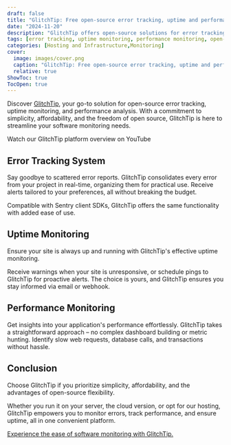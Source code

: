 ```yaml
---
draft: false
title: "GlitchTip: Free open-source error tracking, uptime and performance monitoring"
date: "2024-11-20"
description: "GlitchTip offers open-source solutions for error tracking, uptime monitoring, and performance analysis, focusing on simplicity, affordability, and flexibility. It integrates with Sentry SDKs and provides real-time error tracking, uptime alerts, and easy performance insights."
tags: [error tracking, uptime monitoring, performance monitoring, open-source, software monitoring, Sentry, alerts, affordability, simplicity, GlitchTip]
categories: [Hosting and Infrastructure,Monitoring]
cover:
  image: images/cover.png
  caption: "GlitchTip: Free open-source error tracking, uptime and performance monitoring"
  relative: true
ShowToc: true
TocOpen: true
---
```



Discover [GlitchTip](https://octabyte.io/hosting-and-infrastructure/monitoring/glitchtip), your go\-to solution for open\-source error tracking, uptime monitoring, and performance analysis. With a commitment to simplicity, affordability, and the freedom of open source, GlitchTip is here to streamline your software monitoring needs.



Watch our GlitchTip platform overview on YouTube



## **Error Tracking System**

Say goodbye to scattered error reports. GlitchTip consolidates every error from your project in real\-time, organizing them for practical use. Receive alerts tailored to your preferences, all without breaking the budget. 

Compatible with Sentry client SDKs, GlitchTip offers the same functionality with added ease of use.

## **Uptime Monitoring**

Ensure your site is always up and running with GlitchTip's effective uptime monitoring. 

Receive warnings when your site is unresponsive, or schedule pings to GlitchTip for proactive alerts. The choice is yours, and GlitchTip ensures you stay informed via email or webhook.

## **Performance Monitoring**

Get insights into your application's performance effortlessly. GlitchTip takes a straightforward approach – no complex dashboard building or metric hunting. Identify slow web requests, database calls, and transactions without hassle.

## **Conclusion**

Choose GlitchTip if you prioritize simplicity, affordability, and the advantages of open\-source flexibility. 

Whether you run it on your server, the cloud version, or opt for our hosting, GlitchTip empowers you to monitor errors, track performance, and ensure uptime, all in one convenient platform. 

[Experience the ease of software monitoring with GlitchTip.](https://octabyte.io/hosting-and-infrastructure/monitoring/glitchtip)



